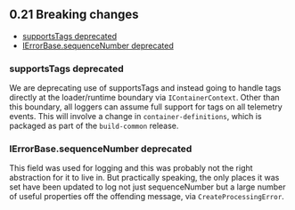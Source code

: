 ## 0.21 Breaking changes

- [supportsTags deprecated](#supportstags-deprecated)
- [IErrorBase.sequenceNumber deprecated](#IErrorBase.sequenceNumber-deprecated)

### supportsTags deprecated
We are deprecating use of supportsTags and instead going to handle tags directly at the loader/runtime boundary
via `IContainerContext`. Other than this boundary, all loggers can assume full support for tags on all telemetry events.
This will involve a change in `container-definitions`, which is packaged as part of the `build-common` release.

### IErrorBase.sequenceNumber deprecated
This field was used for logging and this was probably not the right abstraction for it to live in.
But practically speaking, the only places it was set have been updated to log not just sequenceNumber
but a large number of useful properties off the offending message, via `CreateProcessingError`.
